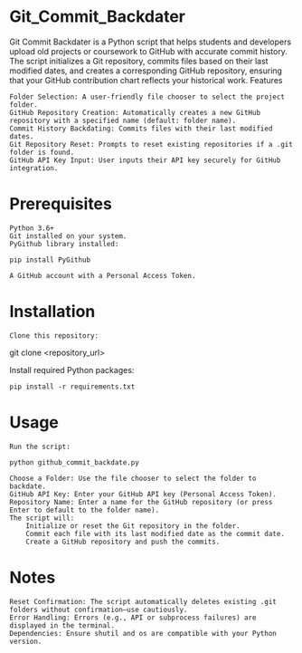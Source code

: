 # Git_Commit_Backdater

Git Commit Backdater is a Python script that helps students and developers upload old projects or coursework to GitHub with accurate commit history. The script initializes a Git repository, commits files based on their last modified dates, and creates a corresponding GitHub repository, ensuring that your GitHub contribution chart reflects your historical work.
Features

    Folder Selection: A user-friendly file chooser to select the project folder.
    GitHub Repository Creation: Automatically creates a new GitHub repository with a specified name (default: folder name).
    Commit History Backdating: Commits files with their last modified dates.
    Git Repository Reset: Prompts to reset existing repositories if a .git folder is found.
    GitHub API Key Input: User inputs their API key securely for GitHub integration.

# Prerequisites

    Python 3.6+
    Git installed on your system.
    PyGithub library installed:

    pip install PyGithub  

    A GitHub account with a Personal Access Token.

# Installation

    Clone this repository:

git clone <repository_url>  

Install required Python packages:

    pip install -r requirements.txt  

# Usage

    Run the script:

    python github_commit_backdate.py  

    Choose a Folder: Use the file chooser to select the folder to backdate.
    GitHub API Key: Enter your GitHub API key (Personal Access Token).
    Repository Name: Enter a name for the GitHub repository (or press Enter to default to the folder name).
    The script will:
        Initialize or reset the Git repository in the folder.
        Commit each file with its last modified date as the commit date.
        Create a GitHub repository and push the commits.

# Notes

    Reset Confirmation: The script automatically deletes existing .git folders without confirmation—use cautiously.
    Error Handling: Errors (e.g., API or subprocess failures) are displayed in the terminal.
    Dependencies: Ensure shutil and os are compatible with your Python version.

